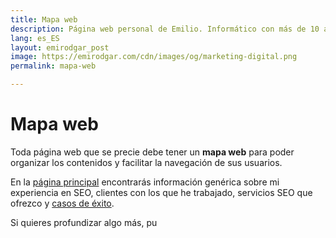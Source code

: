 ```yaml
---
title: Mapa web
description: Página web personal de Emilio. Informático con más de 10 años en Marketing Digital.
lang: es_ES
layout: emirodgar_post
image: https://emirodgar.com/cdn/images/og/marketing-digital.png
permalink: mapa-web

---
```


# Mapa web

Toda página web que se precie debe tener un **mapa web** para poder organizar los contenidos y facilitar la navegación de sus usuarios.

En la [página principal](https://emirodgar.com) encontrarás información genérica sobre mi experiencia en SEO, clientes con los que he trabajado, servicios SEO que ofrezco y [casos de éxito](https://emirodgar.com/casos-exito-seo).

Si quieres profundizar algo más, pu


<!--stackedit_data:
eyJoaXN0b3J5IjpbMTY0MDkzMTI4NiwxNzUwOTQwMjAyXX0=
-->